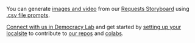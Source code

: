 You can generate [images and video](../../data-pipeline/research/stream/) from our [Requests Storyboard](/requests/) using [.csv file prompts](https://github.com/modelearth/requests).

<!--
Project bounty funding can be managed using the [OpenCollective API GraphQL](https://graphql-docs-v2.opencollective.com/access) which is accessible via [altairgraphql.dev](https://altairgraphql.dev).
-->

[Connect with us in Democracy Lab](https://www.democracylab.org/projects/834) and get started by [setting up your localsite](../../localsite/start/steps/) to contribute to [our repos](https://github.com/ModelEarth?tab=repositories) and [colabs](../../RealityStream/). 